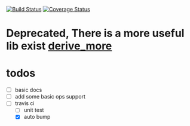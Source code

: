[![Build Status](https://travis-ci.org/M-Adoo/derive-ops.svg?branch=master)](https://travis-ci.org/M-Adoo/derive-ops)
[![Coverage Status](https://coveralls.io/repos/github/M-Adoo/derive-ops/badge.svg)](https://coveralls.io/github/M-Adoo/derive-ops)

# Deprecated, There is a more useful lib exist [derive_more](https://github.com/JelteF/derive_more)

# todos

- [ ] basic docs
- [ ] add some basic ops support
- [ ] travis ci
    - [ ] unit test 
    - [X] auto bump